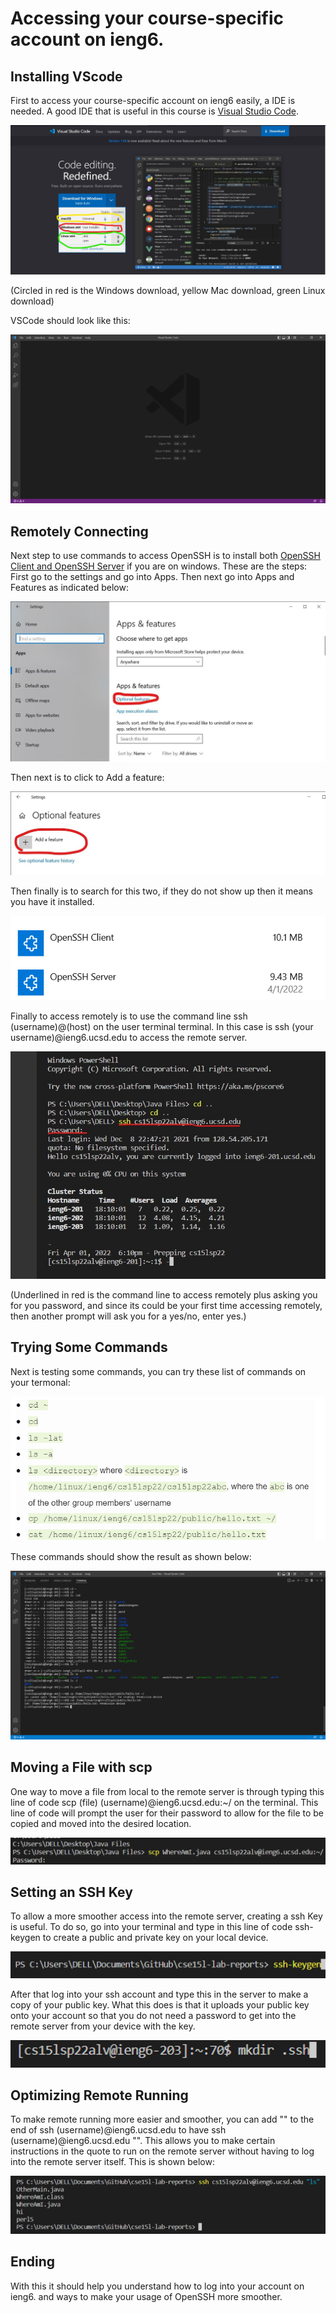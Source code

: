 # Accessing your course-specific account on ieng6.

## Installing VScode
First to access your course-specific account on ieng6 easily, a IDE is needed. A good IDE that is useful in this course is [Visual Studio Code](https://code.visualstudio.com/).

![Image](1.jpg)

(Circled in red is the Windows download, yellow Mac download, green Linux download)

VSCode should look like this:

![Image](2.png)

## Remotely Connecting
Next step to use commands to access OpenSSH is to install both [OpenSSH Client and OpenSSH Server](https://docs.microsoft.com/en-us/windows-server/administration/openssh/openssh_install_firstuse) if you are on windows.
These are the steps:
First go to the settings and go into Apps. Then next go into Apps and Features as indicated below:

![Image](3.jpg)

Then next is to click to Add a feature:

![Image](4.jpg)

Then finally is to search for this two, if they do not show up then it means you have it installed.

![Image](5.png)

Finally to access remotely is to use the command line ssh (username)@(host) on the user terminal terminal. In this case is ssh (your username)@ieng6.ucsd.edu to access the remote server.

![Image](6.jpg)

(Underlined in red is the command line to access remotely plus asking you for you password, and since its could be your first time accessing remotely, then another prompt will ask you for a yes/no, enter yes.)

## Trying Some Commands
Next is testing some commands, you can try these list of commands on your termonal:

![Image](7.png)

These commands should show the result as shown below:

![Image](8.png)

## Moving a File with scp
One way to move a file from local to the remote server is through typing this line of code scp (file) (username)@ieng6.ucsd.edu:~/ on the terminal. This line of code will prompt the user for their password to allow for the file to be copied and moved into the desired location.

![Image](9.png)

## Setting an SSH Key
To allow a more smoother access into the remote server, creating a ssh Key is useful. To do so, go into your terminal and type in this line of code ssh-keygen to create a public and private key on your local device.

![Image](10.png)

After that log into your ssh account and type this in the server to make a copy of your public key. What this does is that it uploads your public key onto your account so that you do not need a password to get into the remote server from your device with the key.

![Image](11.png)

## Optimizing Remote Running
To make remote running more easier and smoother, you can add "" to the end of ssh (username)@ieng6.ucsd.edu to have ssh (username)@ieng6.ucsd.edu "". This allows you to make certain instructions in the quote to run on the remote server without having to log into the remote server itself.
This is shown below:

![Image](12.png)

## Ending
With this it should help you understand how to log into your account on ieng6. and ways to make your usage of OpenSSH more smoother.